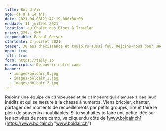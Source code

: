 ```yaml
---
title: Bol d'Air
age: de 8 à 14 ans
date: 2021-04-08T21:47:19.000+00:00
enddate: 11 juillet 2021
location: au Chalet des Bises à Tramelan
price: 230.- CHF
responsable: Pascal Geiser
startdate: 3 juillet 2021
teaser: 30 ans d'existence et toujours aussi fou. Rejoins-nous pour une semaine de folie.
open: true
full: true
form: https://tally.so
ensavoirplus: Découvrir notre camp
banner:
  - images/boldair_0.jpg
  - images/boldair_1.jpg
  - images/boldair_2.jpg
---
```

Rejoins une équipe de campeuses et de campeurs qui s'amuse à des jeux inédits et qui se mesure à la chasse à numéros. Viens bricoler, chanter, partager des moments de recueillements par petits groupes, rire et faire le plein de souvenirs inoubliables. Si tu souhaites te faire une petite idée sur les activités de notre camp, va cliquer du côté de [www.boldair.ch](https://www.boldair.ch "www.boldair.ch")